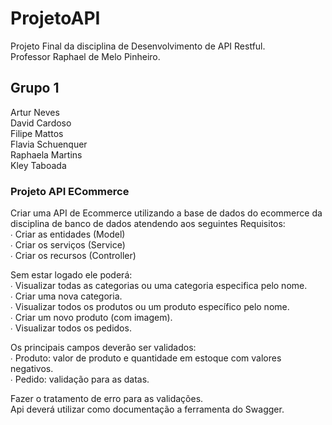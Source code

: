 # ProjetoAPI
Projeto Final da disciplina de Desenvolvimento de API Restful. <br>
Professor Raphael de Melo Pinheiro.

  <h2> Grupo 1 </h2>

Artur Neves <br>
David Cardoso <br>
Filipe Mattos <br>
Flavia Schuenquer <br>
Raphaela Martins <br>
Kley Taboada <br>

 <h3> Projeto API ECommerce </h3>
                          
Criar uma API de Ecommerce utilizando a base de dados do ecommerce da disciplina de  banco de dados atendendo aos seguintes Requisitos:  <br>
    ∙ Criar as entidades (Model)  <br>
    ∙ Criar os serviços (Service)  <br>
    ∙ Criar os recursos (Controller)  <br>
    
Sem estar logado ele poderá:  <br>
    ∙ Visualizar todas as categorias ou uma categoria especifica pelo nome.  <br>
    ∙ Criar uma nova categoria.  <br>
    ∙ Visualizar todos os produtos ou um produto específico pelo nome.  <br>
    ∙ Criar um novo produto (com imagem).  <br>
    ∙ Visualizar todos os pedidos.  <br>
    
Os principais campos deverão ser validados:  <br>
    ∙ Produto: valor de produto e quantidade em estoque com valores negativos.  <br>
    ∙ Pedido: validação para as datas.  <br>
    
Fazer o tratamento de erro para as validações.  <br>
Api deverá utilizar como documentação a ferramenta do Swagger.
